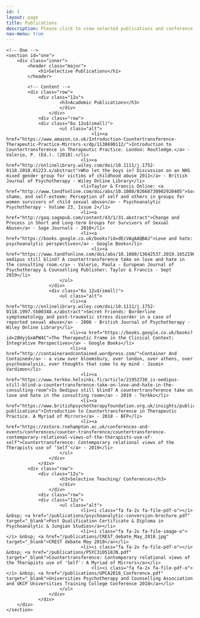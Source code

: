 ```yaml
---
id: 1
layout: page
title: Publications
description: Please click to view selected publications and conference links
nav-menu: true
---
```


<!-- Main -->

<div id="main" class="alt">

    <!-- One -->
    <section id="one">
    	<div class="inner">
    		<header class="major">
    			<h1>Selective Publications</h1>
    		</header>

    		<!-- Content -->
    		<div class="row">
    			<div class="12u">
    					<h3>Academic Publications</h3>
    					</div>
    				</div>
    			<div class="row">
    			<div class="6u 12u$(small)">
    					<ul class="alt">
    								<li><a href="https://www.amazon.co.uk/Introduction-Countertransference-Therapeutic-Practice-Mirrors-x/dp/1138690112/">Introduction to Countertransference in Therapeutic Practice. London: Routledge.</a> - Valerio, P. (Ed.). (2018).</li>
    							<li><a href="http://onlinelibrary.wiley.com/doi/10.1111/j.1752-0118.2010.01223.x/abstract">Who let the boys in? Discussion on an NHS mixed gender group for victims of childhood abuse 2011</a> - British Journal of Psychotherapy - Wiley Online Library</li>
    							<li>Taylor & Francis Online: <a href="http://www.tandfonline.com/doi/abs/10.1080/02668730902920405">Sorrow, shame, and self-esteem: Perception of self and others in groups for women survivors of child sexual abuse</a> - Psychoanalytic Psychotherapy - Volume 23, Issue 2</li>
    							<li><a href="http://gaq.sagepub.com/content/43/1/31.abstract">Change and Process in Short and Long-term Groups for Survivors of Sexual Abuse</a> - Sage Journals - 2010</li>
    							<li><a href="https://books.google.co.uk/books?id=dEcVAgAAQBAJ">Love and hate: psychoanalytic perspectives</a> - Google Books</li>
									<li><a href="https://www.tandfonline.com/doi/abs/10.1080/13642537.2019.1652198">Is oedipus still blind? A countertransference take on love and hate in the consulting room.</a> - Valerio, Paola - European Journal of Psychotherapy & Counselling Publisher: Taylor & Francis - Sept 2019</li>
    					</ul>
    				</div>
    				<div class="6u 12u$(small)">
    					<ul class="alt">
    						<li><a href="http://onlinelibrary.wiley.com/doi/10.1111/j.1752-0118.1997.tb00348.x/abstract">Secret Friends: Borderline symptomatology and post-traumatic stress disorder in a case of reported sexual abuse</a> - 2006 - British Journal of Psychotherapy - Wiley Online Library</li>
    						<li><a href="https://books.google.co.uk/books?id=28HyjGxAPW4C">The Therapeutic Frame in the Clinical Context: Integrative Perspectives</a> - Google Books</li>
    						<li><a href="http://containerandcontained.wordpress.com/">Container And Contained</a> - a view over bloomsbury, over london, over athens, over psychoanalysis, over thoughts that come to my mind - Jasmin Vardimon</li>
								<li><a href="https://www.terkko.helsinki.fi/article/21952730_is-oedipus-still-blind-a-countertransference-take-on-love-and-hate-in-the-consulting-room">Is Oedipus still blind? A countertransference take on love and hate in the consulting room</a> - 2019 - Terkko</li>
								<li><a href="https://www.britishpsychotherapyfoundation.org.uk/insights/publications/members-publications">Introduction to Countertransference in Therapeutic Practice. A Myriad of Mirrors</a> - 2018 - BFP</li>
								<li><a href="https://estore.roehampton.ac.uk/conferences-and-events/conferences/counter-transference/countertransference-contemporary-relational-views-of-the-therapists-use-of-self">Countertransference: Contemporary relational views of the Therapists use of ‘Self’</a> - 2019</li>
    					</ul>
    				</div>
    			</div>
    		<div class="row">
    			<div class="12u">
    					<h3>Selective Teaching/ Conferences</h3>
    					</div>
    				</div>
    			<div class="row">
    			<div class="12u">
    					<ul class="alt">
    							<li><i class="fa fa-2x fa-file-pdf-o"></i> &nbsp; <a href="/publications/psychoanalytic-conversion-brochure.pdf" target="_blank">Post Qualification Certificate & Diploma in Psychoanalytic & Jungian Studies</a></li>
    							<li><i class="fa fa-2x fa-file-image-o"></i> &nbsp; <a href="/publications/CREST_debate_May_2018.jpg" target="_blank">CREST debate May 2018</a></li>
    							<li><i class="fa fa-2x fa-file-pdf-o"></i> &nbsp; <a href="/publications/PSYC310518JN.pdf" target="_blank">Countertransference: Contemporary relational views of the Therapists use of 'Self': A Myriad of Mirrors</a></li>
    								<li><i class="fa fa-2x fa-file-pdf-o"></i> &nbsp; <a href="/publications/UPCA2018_Conference.pdf" target="_blank">Universities Psychotherapy and Counselling Association and UKCP Universities Training College Conference 2018</a></li>
    					</ul>
    				</div>
    			</div>
    	</div>
    </section>

</div>
